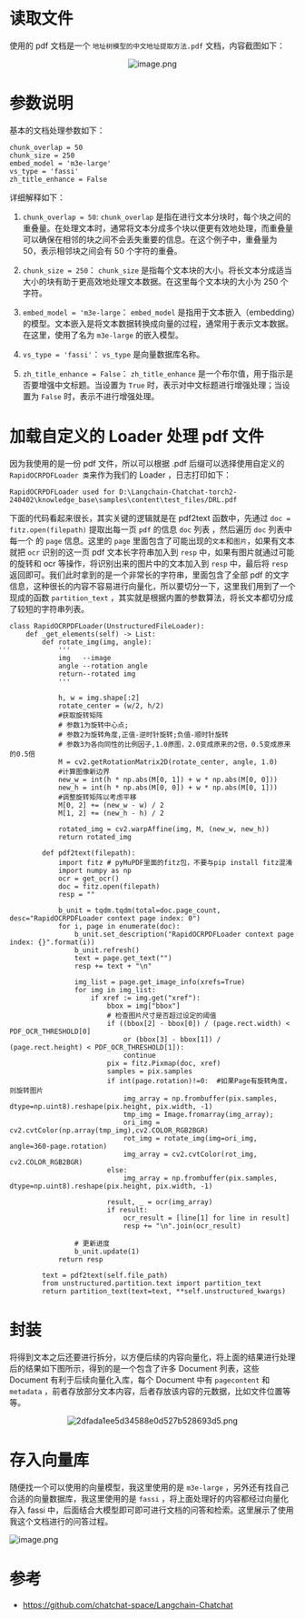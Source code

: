 # 读取文件

使用的 pdf 文档是一个 `地址树模型的中文地址提取方法.pdf` 文档，内容截图如下：

 
 

<p align=center><img src="https://p3-juejin.byteimg.com/tos-cn-i-k3u1fbpfcp/a96deaf6edc04138abe7f4575fe03479~tplv-k3u1fbpfcp-jj-mark:0:0:0:0:q75.image#?w=478&h=732&s=219063&e=png&b=fefcfc" alt="image.png"  /></p>


# 参数说明
基本的文档处理参数如下：

    chunk_overlap = 50
    chunk_size = 250
    embed_model = 'm3e-large'
    vs_type = 'fassi'
    zh_title_enhance = False
 
 详细解释如下：
 
 1.  `chunk_overlap = 50`: `chunk_overlap` 是指在进行文本分块时，每个块之间的重叠量。在处理文本时，通常将文本分成多个块以便更有效地处理，而重叠量可以确保在相邻的块之间不会丢失重要的信息。在这个例子中，重叠量为 50，表示相邻块之间会有 50 个字符的重叠。

1.  `chunk_size = 250`： `chunk_size` 是指每个文本块的大小。将长文本分成适当大小的块有助于更高效地处理文本数据。在这里每个文本块的大小为 250 个字符。

1.  `embed_model = 'm3e-large`： `embed_model` 是指用于文本嵌入（embedding）的模型。文本嵌入是将文本数据转换成向量的过程，通常用于表示文本数据。在这里，使用了名为 `m3e-large` 的嵌入模型。

1.  `vs_type = 'fassi'`： `vs_type` 是向量数据库名称。

1.  `zh_title_enhance = False`：  `zh_title_enhance` 是一个布尔值，用于指示是否要增强中文标题。当设置为 `True` 时，表示对中文标题进行增强处理；当设置为 `False` 时，表示不进行增强处理。
 
# 加载自定义的 Loader 处理 pdf 文件

因为我使用的是一份 pdf 文件，所以可以根据 .pdf 后缀可以选择使用自定义的 `RapidOCRPDFLoader 类`来作为我们的 Loader ，日志打印如下：

    RapidOCRPDFLoader used for D:\Langchain-Chatchat-torch2-240402\knowledge_base\samples\content\test_files/DRL.pdf


下面的代码看起来很长，其实关键的逻辑就是在 pdf2text 函数中，先通过 `doc = fitz.open(filepath)` 提取出每一页 `pdf` 的信息 `doc` 列表 ，然后遍历  `doc` 列表中每一个 的 `page` 信息。这里的 `page` 里面包含了可能出现的`文本`和`图片`，如果有文本就把 `ocr` 识别的这一页 pdf 文本长字符串加入到  `resp` 中，如果有图片就通过可能的旋转和 ocr 等操作，将识别出来的图片中的文本加入到 `resp` 中，最后将 `resp` 返回即可。我们此时拿到的是一个非常长的字符串，里面包含了全部 pdf 的文字信息，这种很长的内容不容易进行向量化，所以要切分一下，这里我们用到了一个现成的函数 `partition_text` ，其实就是根据内置的参数算法，将长文本都切分成了较短的字符串列表。 

```
class RapidOCRPDFLoader(UnstructuredFileLoader):
    def _get_elements(self) -> List:
        def rotate_img(img, angle):
            '''
            img   --image
            angle --rotation angle
            return--rotated img
            '''
            
            h, w = img.shape[:2]
            rotate_center = (w/2, h/2)
            #获取旋转矩阵
            # 参数1为旋转中心点;
            # 参数2为旋转角度,正值-逆时针旋转;负值-顺时针旋转
            # 参数3为各向同性的比例因子,1.0原图，2.0变成原来的2倍，0.5变成原来的0.5倍
            M = cv2.getRotationMatrix2D(rotate_center, angle, 1.0)
            #计算图像新边界
            new_w = int(h * np.abs(M[0, 1]) + w * np.abs(M[0, 0]))
            new_h = int(h * np.abs(M[0, 0]) + w * np.abs(M[0, 1]))
            #调整旋转矩阵以考虑平移
            M[0, 2] += (new_w - w) / 2
            M[1, 2] += (new_h - h) / 2

            rotated_img = cv2.warpAffine(img, M, (new_w, new_h))
            return rotated_img
        
        def pdf2text(filepath):
            import fitz # pyMuPDF里面的fitz包，不要与pip install fitz混淆
            import numpy as np
            ocr = get_ocr()
            doc = fitz.open(filepath)
            resp = ""

            b_unit = tqdm.tqdm(total=doc.page_count, desc="RapidOCRPDFLoader context page index: 0")
            for i, page in enumerate(doc):
                b_unit.set_description("RapidOCRPDFLoader context page index: {}".format(i))
                b_unit.refresh()
                text = page.get_text("")
                resp += text + "\n"

                img_list = page.get_image_info(xrefs=True)
                for img in img_list:
                    if xref := img.get("xref"):
                        bbox = img["bbox"]
                        # 检查图片尺寸是否超过设定的阈值
                        if ((bbox[2] - bbox[0]) / (page.rect.width) < PDF_OCR_THRESHOLD[0]
                            or (bbox[3] - bbox[1]) / (page.rect.height) < PDF_OCR_THRESHOLD[1]):
                            continue
                        pix = fitz.Pixmap(doc, xref)
                        samples = pix.samples
                        if int(page.rotation)!=0:  #如果Page有旋转角度，则旋转图片
                            img_array = np.frombuffer(pix.samples, dtype=np.uint8).reshape(pix.height, pix.width, -1)
                            tmp_img = Image.fromarray(img_array);
                            ori_img = cv2.cvtColor(np.array(tmp_img),cv2.COLOR_RGB2BGR)
                            rot_img = rotate_img(img=ori_img, angle=360-page.rotation)
                            img_array = cv2.cvtColor(rot_img, cv2.COLOR_RGB2BGR)
                        else:
                            img_array = np.frombuffer(pix.samples, dtype=np.uint8).reshape(pix.height, pix.width, -1)

                        result, _ = ocr(img_array)
                        if result:
                            ocr_result = [line[1] for line in result]
                            resp += "\n".join(ocr_result)

                # 更新进度
                b_unit.update(1)
            return resp

        text = pdf2text(self.file_path)
        from unstructured.partition.text import partition_text
        return partition_text(text=text, **self.unstructured_kwargs)
```
# 封装

将得到文本之后还要进行拆分，以方便后续的内容向量化，将上面的结果进行处理后的结果如下图所示，得到的是一个包含了许多 Document 列表，这些 Document 有利于后续向量化入库，每个 Document 中有 `pagecontent` 和 `metadata` ，前者存放部分文本内容，后者存放该内容的元数据，比如文件位置等等。


<p align=center><img src="https://p3-juejin.byteimg.com/tos-cn-i-k3u1fbpfcp/316f6139207249b88fec4fa4be2a8807~tplv-k3u1fbpfcp-jj-mark:0:0:0:0:q75.image#?w=1745&h=467&s=99601&e=png&b=4b4d4d" alt="2dfada1ee5d34588e0d527b528693d5.png"  /></p>




# 存入向量库
随便找一个可以使用的向量模型，我这里使用的是 `m3e-large` ，另外还有找自己合适的向量数据库，我这里使用的是 `fassi` ，将上面处理好的内容都经过向量化存入 fassi 中，后面结合大模型即可即可进行文档的问答和检索。这里展示了使用我这个文档进行的问答过程。


![image.png](https://p3-juejin.byteimg.com/tos-cn-i-k3u1fbpfcp/a68bf65350024f16bad03269e2b6c6bf~tplv-k3u1fbpfcp-jj-mark:0:0:0:0:q75.image#?w=1421&h=885&s=136685&e=png&b=fdfdfd)



# 参考
- https://github.com/chatchat-space/Langchain-Chatchat